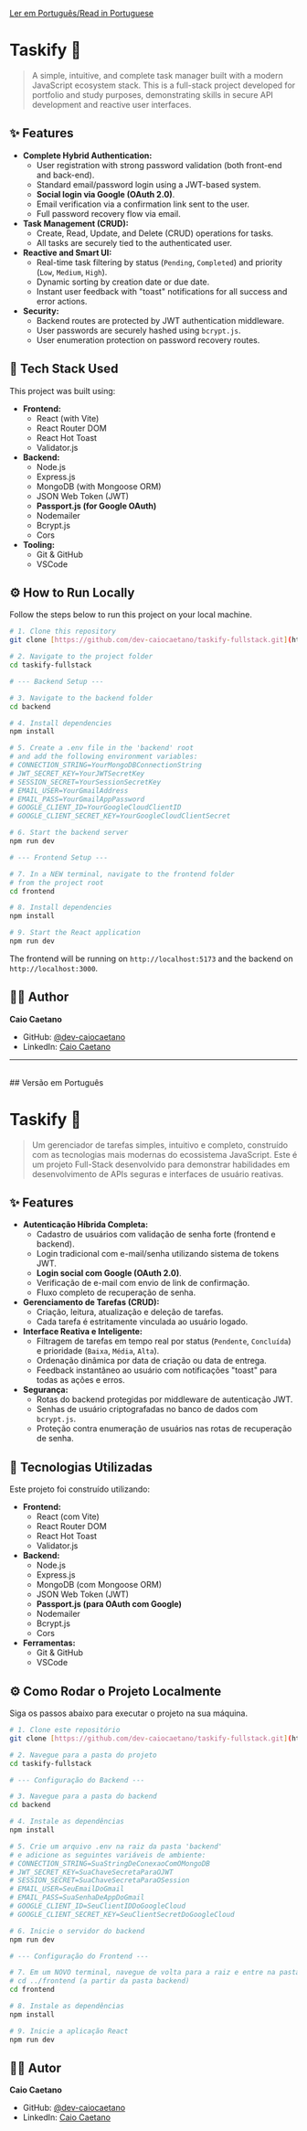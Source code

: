 [Ler em Português/Read in Portuguese](#versão-em-português)

# Taskify 🚀

> A simple, intuitive, and complete task manager built with a modern JavaScript ecosystem stack. This is a full-stack project developed for portfolio and study purposes, demonstrating skills in secure API development and reactive user interfaces.

## ✨ Features

- **Complete Hybrid Authentication:**
  - User registration with strong password validation (both front-end and back-end).
  - Standard email/password login using a JWT-based system.
  - **Social login via Google (OAuth 2.0)**.
  - Email verification via a confirmation link sent to the user.
  - Full password recovery flow via email.
- **Task Management (CRUD):**
  - Create, Read, Update, and Delete (CRUD) operations for tasks.
  - All tasks are securely tied to the authenticated user.
- **Reactive and Smart UI:**
  - Real-time task filtering by status (`Pending`, `Completed`) and priority (`Low`, `Medium`, `High`).
  - Dynamic sorting by creation date or due date.
  - Instant user feedback with "toast" notifications for all success and error actions.
- **Security:**
  - Backend routes are protected by JWT authentication middleware.
  - User passwords are securely hashed using `bcrypt.js`.
  - User enumeration protection on password recovery routes.

## 🚀 Tech Stack Used

This project was built using:

- **Frontend:**
  - React (with Vite)
  - React Router DOM
  - React Hot Toast
  - Validator.js
- **Backend:**
  - Node.js
  - Express.js
  - MongoDB (with Mongoose ORM)
  - JSON Web Token (JWT)
  - **Passport.js (for Google OAuth)**
  - Nodemailer
  - Bcrypt.js
  - Cors
- **Tooling:**
  - Git & GitHub
  - VSCode

## ⚙️ How to Run Locally

Follow the steps below to run this project on your local machine.

```bash
# 1. Clone this repository
git clone [https://github.com/dev-caiocaetano/taskify-fullstack.git](https://github.com/dev-caiocaetano/taskify-fullstack.git)

# 2. Navigate to the project folder
cd taskify-fullstack

# --- Backend Setup ---

# 3. Navigate to the backend folder
cd backend

# 4. Install dependencies
npm install

# 5. Create a .env file in the 'backend' root
# and add the following environment variables:
# CONNECTION_STRING=YourMongoDBConnectionString
# JWT_SECRET_KEY=YourJWTSecretKey
# SESSION_SECRET=YourSessionSecretKey
# EMAIL_USER=YourGmailAddress
# EMAIL_PASS=YourGmailAppPassword
# GOOGLE_CLIENT_ID=YourGoogleCloudClientID
# GOOGLE_CLIENT_SECRET_KEY=YourGoogleCloudClientSecret

# 6. Start the backend server
npm run dev

# --- Frontend Setup ---

# 7. In a NEW terminal, navigate to the frontend folder
# from the project root
cd frontend

# 8. Install dependencies
npm install

# 9. Start the React application
npm run dev
```
The frontend will be running on `http://localhost:5173` and the backend on `http://localhost:3000`.

## 👨‍💻 Author

**Caio Caetano**

- GitHub: [@dev-caiocaetano](https://github.com/dev-caiocaetano)
- LinkedIn: [Caio Caetano](https://www.linkedin.com/in/caiohenriquecaetano/)

---
<br>
## Versão em Português

# Taskify 🚀


> Um gerenciador de tarefas simples, intuitivo e completo, construído com as tecnologias mais modernas do ecossistema JavaScript. Este é um projeto Full-Stack desenvolvido para demonstrar habilidades em desenvolvimento de APIs seguras e interfaces de usuário reativas.

## ✨ Features

- **Autenticação Híbrida Completa:**
  - Cadastro de usuários com validação de senha forte (frontend e backend).
  - Login tradicional com e-mail/senha utilizando sistema de tokens JWT.
  - **Login social com Google (OAuth 2.0)**.
  - Verificação de e-mail com envio de link de confirmação.
  - Fluxo completo de recuperação de senha.
- **Gerenciamento de Tarefas (CRUD):**
  - Criação, leitura, atualização e deleção de tarefas.
  - Cada tarefa é estritamente vinculada ao usuário logado.
- **Interface Reativa e Inteligente:**
  - Filtragem de tarefas em tempo real por status (`Pendente`, `Concluída`) e prioridade (`Baixa`, `Média`, `Alta`).
  - Ordenação dinâmica por data de criação ou data de entrega.
  - Feedback instantâneo ao usuário com notificações "toast" para todas as ações e erros.
- **Segurança:**
  - Rotas do backend protegidas por middleware de autenticação JWT.
  - Senhas de usuário criptografadas no banco de dados com `bcrypt.js`.
  - Proteção contra enumeração de usuários nas rotas de recuperação de senha.

## 🚀 Tecnologias Utilizadas

Este projeto foi construído utilizando:

- **Frontend:**
  - React (com Vite)
  - React Router DOM
  - React Hot Toast
  - Validator.js
- **Backend:**
  - Node.js
  - Express.js
  - MongoDB (com Mongoose ORM)
  - JSON Web Token (JWT)
  - **Passport.js (para OAuth com Google)**
  - Nodemailer
  - Bcrypt.js
  - Cors
- **Ferramentas:**
  - Git & GitHub
  - VSCode

## ⚙️ Como Rodar o Projeto Localmente

Siga os passos abaixo para executar o projeto na sua máquina.

```bash
# 1. Clone este repositório
git clone [https://github.com/dev-caiocaetano/taskify-fullstack.git](https://github.com/dev-caiocaetano/taskify-fullstack.git)

# 2. Navegue para a pasta do projeto
cd taskify-fullstack

# --- Configuração do Backend ---

# 3. Navegue para a pasta do backend
cd backend

# 4. Instale as dependências
npm install

# 5. Crie um arquivo .env na raiz da pasta 'backend'
# e adicione as seguintes variáveis de ambiente:
# CONNECTION_STRING=SuaStringDeConexaoComOMongoDB
# JWT_SECRET_KEY=SuaChaveSecretaParaOJWT
# SESSION_SECRET=SuaChaveSecretaParaOSession
# EMAIL_USER=SeuEmailDoGmail
# EMAIL_PASS=SuaSenhaDeAppDoGmail
# GOOGLE_CLIENT_ID=SeuClientIDDoGoogleCloud
# GOOGLE_CLIENT_SECRET_KEY=SeuClientSecretDoGoogleCloud

# 6. Inicie o servidor do backend
npm run dev

# --- Configuração do Frontend ---

# 7. Em um NOVO terminal, navegue de volta para a raiz e entre na pasta do frontend
# cd ../frontend (a partir da pasta backend)
cd frontend

# 8. Instale as dependências
npm install

# 9. Inicie a aplicação React
npm run dev
```

## 👨‍💻 Autor

**Caio Caetano**

- GitHub: [@dev-caiocaetano](https://github.com/dev-caiocaetano)
- LinkedIn: [Caio Caetano](https://www.linkedin.com/in/caiohenriquecaetano/)
